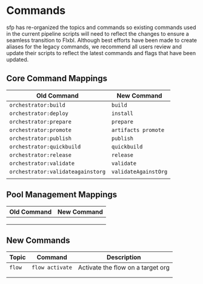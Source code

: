 # Commands

sfp has re-organized the topics and commands so existing commands used in the current pipeline scripts will need to reflect the changes to ensure a seamless transition to Flxbl.  Although best efforts have been made to create aliases for the legacy commands, we recommend all users review and update their scripts to reflect the latest commands and flags that have been updated.

## Core Command Mappings

| Old Command                       | New Command          |
| --------------------------------- | -------------------- |
| `orchestrator:build`              | `build`              |
| `orchestrator:deploy`             | `install`            |
| `orchestrator:prepare`            | `prepare`            |
| `orchestrator:promote`            | `artifacts promote`  |
| `orchestrator:publish`            | `publish`            |
| `orchestrator:quickbuild`         | `quickbuild`         |
| `orchestrator:release`            | `release`            |
| `orchestrator:validate`           | `validate`           |
| `orchestrator:validateagainstorg` | `validateAgainstOrg` |
|                                   |                      |

## Pool Management Mappings



| Old Command | New Command |
| ----------- | ----------- |
|             |             |
|             |             |
|             |             |

## New Commands

| Topic  | Command         | Description                       |
| ------ | --------------- | --------------------------------- |
| `flow` | `flow activate` | Activate the flow on a target org |
|        |                 |                                   |
|        |                 |                                   |
